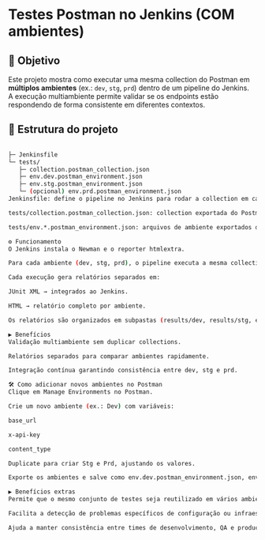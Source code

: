 # Testes Postman no Jenkins (COM ambientes)

## 📌 Objetivo
Este projeto mostra como executar uma mesma collection do Postman em **múltiplos ambientes** (ex.: `dev`, `stg`, `prd`) dentro de um pipeline do Jenkins.  
A execução multiambiente permite validar se os endpoints estão respondendo de forma consistente em diferentes contextos.

## 📂 Estrutura do projeto
```bash

├─ Jenkinsfile
└─ tests/
   ├─ collection.postman_collection.json
   ├─ env.dev.postman_environment.json
   ├─ env.stg.postman_environment.json
   └─ (opcional) env.prd.postman_environment.json
Jenkinsfile: define o pipeline no Jenkins para rodar a collection em cada ambiente.

tests/collection.postman_collection.json: collection exportada do Postman.

tests/env.*.postman_environment.json: arquivos de ambiente exportados do Postman, contendo variáveis como base_url, x-api-key e content_type.

⚙️ Funcionamento
O Jenkins instala o Newman e o reporter htmlextra.

Para cada ambiente (dev, stg, prd), o pipeline executa a mesma collection trocando apenas o arquivo de variáveis.

Cada execução gera relatórios separados em:

JUnit XML → integrados ao Jenkins.

HTML → relatório completo por ambiente.

Os relatórios são organizados em subpastas (results/dev, results/stg, etc.) e publicados como artefatos do job.

▶️ Benefícios
Validação multiambiente sem duplicar collections.

Relatórios separados para comparar ambientes rapidamente.

Integração contínua garantindo consistência entre dev, stg e prd.

🛠️ Como adicionar novos ambientes no Postman
Clique em Manage Environments no Postman.

Crie um novo ambiente (ex.: Dev) com variáveis:

base_url

x-api-key

content_type

Duplicate para criar Stg e Prd, ajustando os valores.

Exporte os ambientes e salve como env.dev.postman_environment.json, env.stg.postman_environment.json, etc., dentro da pasta tests/.

▶️ Benefícios extras
Permite que o mesmo conjunto de testes seja reutilizado em vários ambientes.

Facilita a detecção de problemas específicos de configuração ou infraestrutura.

Ajuda a manter consistência entre times de desenvolvimento, QA e produção.